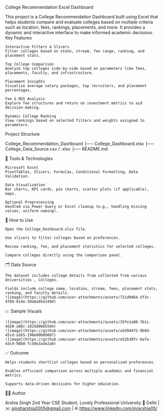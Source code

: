  College Recommendation Excel Dashboard

This project is a College Recommendation Dashboard built using Excel that helps students compare and evaluate colleges based on multiple criteria such as location, fees, rankings, placements, and more. It provides a dynamic and interactive interface to make informed academic decisions.
 Key Features

    Interactive Filters & Slicers
    Filter colleges based on state, stream, fee range, ranking, and placement stats.

    Top College Comparison
    Analyze top colleges side-by-side based on parameters like fees, placements, faculty, and infrastructure.

    Placement Insights
    Visualize average salary packages, top recruiters, and placement percentages.

    Fee & ROI Analysis
    Explore fee structures and return on investment metrics to aid decision-making.

    Dynamic College Ranking
    View rankings based on selected filters and weights assigned to parameters.

Project Structure

College_Recommendation_Dashboard
├── College_Dashboard.xlsx
├── College_Data_Source.csv / .xlsx
├── README.md

🔧 Tools & Technologies

    Microsoft Excel
    PivotTables, Slicers, Formulas, Conditional Formatting, Data Validation.

    Data Visualization
    Bar charts, KPI cards, pie charts, scatter plots (if applicable), maps.

    Optional Preprocessing
    Handled via Power Query or Excel cleanup (e.g., handling missing values, uniform naming).

📌 How to Use

    Open the College_Dashboard.xlsx file.

    Use slicers to filter colleges based on preferences.

    Review ranking, fee, and placement statistics for selected colleges.

    Compare colleges directly using the comparison panel.

🗂️ Data Source

    The dataset includes college details from collected from various Universities , Colleges.

    Fields include college name, location, stream, fees, placement stats, ranking, and faculty details.
    ![image](https://github.com/user-attachments/assets/721d9d64-5f3c-4769-814e-30a8a95e340d)


📈 Sample Visuals


    ![image](https://github.com/user-attachments/assets/35fe1a80-7b1c-4d20-a08c-102508665504)
    ![image](https://github.com/user-attachments/assets/a5d944f2-9b9d-45cd-a265-190e60b89887)
    ![image](https://github.com/user-attachments/assets/e52b38fc-6afe-43c9-98b8-fc50e3ade2a0)





✅ Outcome

    Helps students shortlist colleges based on personalized preferences.

    Enables efficient comparison across multiple academic and financial metrics.

    Supports data-driven decisions for higher education.

👨‍💻 Author

Arshia Singh
2nd Year CSE Student, Lovely Professional University
📍 Delhi | ✉️ singharshia2005@gmail.com | 🌐 https://www.linkedin.com/in/arshia05/
